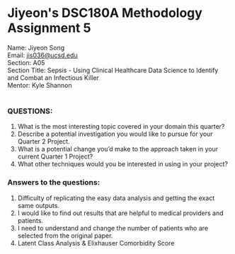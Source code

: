 # Jiyeon's DSC180A Methodology Assignment 5

Name: Jiyeon Song<br>
Email: jis036@ucsd.edu<br>
Section: A05<br>
Section Title: Sepsis - Using Clinical Healthcare Data Science to Identify and Combat an Infectious Killer<br>
Mentor: Kyle Shannon<br>
<br>

### QUESTIONS:
1. What is the most interesting topic covered in your domain this quarter?
2. Describe a potential investigation you would like to pursue for your Quarter 2 Project.
3. What is a potential change you’d make to the approach taken in your current Quarter 1 Project?
4. What other techniques would you be interested in using in your project?

### Answers to the questions:
1. Difficulty of replicating the easy data analysis and getting the exact same outputs.
2. I would like to find out results that are helpful to medical providers and patients.
3. I need to understand and change the number of patients who are selected from the original paper.
4. Latent Class Analysis & Elixhauser Comorbidity Score

